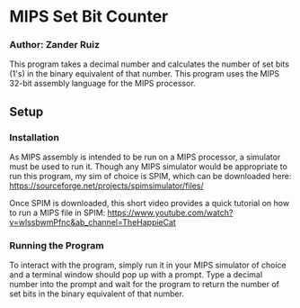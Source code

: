# MIPS Set Bit Counter
### Author: Zander Ruiz

This program takes a decimal number and calculates the number of set bits (1's) in the binary equivalent of that number. This program uses the MIPS 32-bit assembly language for the MIPS processor.

## Setup 

### Installation

As MIPS assembly is intended to be run on a MIPS processor, a simulator must be used to run it. Though any MIPS simulator would be appropriate to run this program, my sim of choice is SPIM, which can be downloaded here: https://sourceforge.net/projects/spimsimulator/files/

Once SPIM is downloaded, this short video provides a quick tutorial on how to run a MIPS file in SPIM: https://www.youtube.com/watch?v=wlssbwmPfnc&ab_channel=TheHappieCat

### Running the Program

To interact with the program, simply run it in your MIPS simulator of choice and a terminal window should pop up with a prompt. Type a decimal number into the prompt and wait for the program to return the number of set bits in the binary equivalent of that number.
